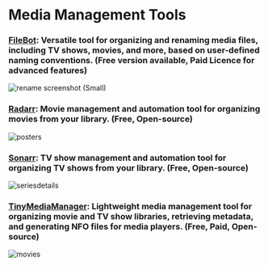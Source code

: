 # Media Management Tools

### [FileBot](https://www.filebot.net/): Versatile tool for organizing and renaming media files, including TV shows, movies, and more, based on user-defined naming conventions. (Free version available, Paid Licence for advanced features)
![rename screenshot (Small)](https://github.com/Entree3k/Useful-Software/assets/28127566/40021073-38ca-4eb0-83a8-d461dbae96ae)

### [Radarr](https://radarr.video/): Movie management and automation tool for organizing movies from your library. (Free, Open-source)
![posters](https://github.com/Entree3k/Useful-Software/assets/28127566/cf5a8254-8f2b-464f-bbcb-56a5def514af)

### [Sonarr](https://sonarr.tv/): TV show management and automation tool for organizing TV shows from your library. (Free, Open-source)
![seriesdetails](https://github.com/Entree3k/Useful-Software/assets/28127566/853dbf8b-61c7-4470-a034-e91ab3f873a4)

### [TinyMediaManager](https://www.tinymediamanager.org/): Lightweight media management tool for organizing movie and TV show libraries, retrieving metadata, and generating NFO files for media players. (Free, Paid, Open-source)
![movies](https://github.com/Entree3k/Useful-Software/assets/28127566/6e2c9914-fe24-442d-a344-2ac59f6d9777)
